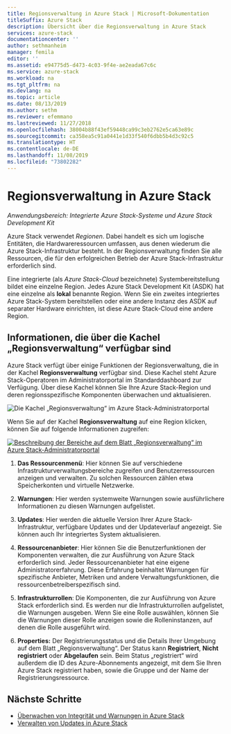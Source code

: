 ```yaml
---
title: Regionsverwaltung in Azure Stack | Microsoft-Dokumentation
titleSuffix: Azure Stack
description: Übersicht über die Regionsverwaltung in Azure Stack
services: azure-stack
documentationcenter: ''
author: sethmanheim
manager: femila
editor: ''
ms.assetid: e94775d5-d473-4c03-9f4e-ae2eada67c6c
ms.service: azure-stack
ms.workload: na
ms.tgt_pltfrm: na
ms.devlang: na
ms.topic: article
ms.date: 08/13/2019
ms.author: sethm
ms.reviewer: efemmano
ms.lastreviewed: 11/27/2018
ms.openlocfilehash: 38004b88f43ef59448ca99c3eb2762e5ca63e89c
ms.sourcegitcommit: ca358ea5c91a0441e1d33f540f6dbb5b4d3c92c5
ms.translationtype: HT
ms.contentlocale: de-DE
ms.lasthandoff: 11/08/2019
ms.locfileid: "73802282"
---
```

# <a name="region-management-in-azure-stack"></a>Regionsverwaltung in Azure Stack

*Anwendungsbereich: Integrierte Azure Stack-Systeme und Azure Stack Development Kit*

Azure Stack verwendet *Regionen*. Dabei handelt es sich um logische Entitäten, die Hardwareressourcen umfassen, aus denen wiederum die Azure Stack-Infrastruktur besteht. In der Regionsverwaltung finden Sie alle Ressourcen, die für den erfolgreichen Betrieb der Azure Stack-Infrastruktur erforderlich sind.

Eine integrierte (als *Azure Stack-Cloud* bezeichnete) Systembereitstellung bildet eine einzelne Region. Jedes Azure Stack Development Kit (ASDK) hat eine einzelne als **lokal** benannte Region. Wenn Sie ein zweites integriertes Azure Stack-System bereitstellen oder eine andere Instanz des ASDK auf separater Hardware einrichten, ist diese Azure Stack-Cloud eine andere Region.

## <a name="information-available-through-the-region-management-tile"></a>Informationen, die über die Kachel „Regionsverwaltung“ verfügbar sind

Azure Stack verfügt über einige Funktionen der Regionsverwaltung, die in der Kachel **Regionsverwaltung** verfügbar sind. Diese Kachel steht Azure Stack-Operatoren im Administratorportal im Standarddashboard zur Verfügung. Über diese Kachel können Sie Ihre Azure Stack-Region und deren regionsspezifische Komponenten überwachen und aktualisieren.

![Die Kachel „Regionsverwaltung“ im Azure Stack-Administratorportal](media/azure-stack-region-management/image1.png)

Wenn Sie auf der Kachel **Regionsverwaltung** auf eine Region klicken, können Sie auf folgende Informationen zugreifen:

[![Beschreibung der Bereiche auf dem Blatt „Regionsverwaltung“ im Azure Stack-Administratorportal](media/azure-stack-region-management/regionssm.png "Blatt „Regionsverwaltung“ im Azure Stack-Administratorportal")](media/azure-stack-region-management/regions.png#lightbox)

1. **Das Ressourcenmenü**: Hier können Sie auf verschiedene Infrastrukturverwaltungsbereiche zugreifen und Benutzerressourcen anzeigen und verwalten. Zu solchen Ressourcen zählen etwa Speicherkonten und virtuelle Netzwerke.

2. **Warnungen**: Hier werden systemweite Warnungen sowie ausführlichere Informationen zu diesen Warnungen aufgelistet.

3. **Updates**: Hier werden die aktuelle Version Ihrer Azure Stack-Infrastruktur, verfügbare Updates und der Updateverlauf angezeigt. Sie können auch Ihr integriertes System aktualisieren.

4. **Ressourcenanbieter**: Hier können Sie die Benutzerfunktionen der Komponenten verwalten, die zur Ausführung von Azure Stack erforderlich sind. Jeder Ressourcenanbieter hat eine eigene Administratorerfahrung. Diese Erfahrung beinhaltet Warnungen für spezifische Anbieter, Metriken und andere Verwaltungsfunktionen, die ressourcenbetreiberspezifisch sind.

5. **Infrastrukturrollen**: Die Komponenten, die zur Ausführung von Azure Stack erforderlich sind. Es werden nur die Infrastrukturrollen aufgelistet, die Warnungen ausgeben. Wenn Sie eine Rolle auswählen, können Sie die Warnungen dieser Rolle anzeigen sowie die Rolleninstanzen, auf denen die Rolle ausgeführt wird.

6. **Properties:** Der Registrierungsstatus und die Details Ihrer Umgebung auf dem Blatt „Regionsverwaltung“. Der Status kann **Registriert**, **Nicht registriert** oder **Abgelaufen** sein. Beim Status „registriert“ wird außerdem die ID des Azure-Abonnements angezeigt, mit dem Sie Ihren Azure Stack registriert haben, sowie die Gruppe und der Name der Registrierungsressource.

## <a name="next-steps"></a>Nächste Schritte

- [Überwachen von Integrität und Warnungen in Azure Stack](azure-stack-monitor-health.md)
- [Verwalten von Updates in Azure Stack](azure-stack-updates.md)
